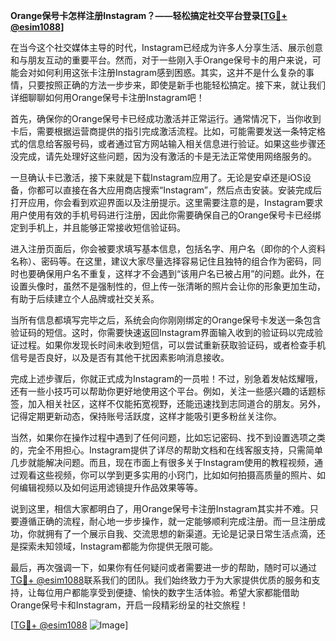 **Orange保号卡怎样注册Instagram？——轻松搞定社交平台登录[[TG💪+ @esim1088](https://t.me/s/esim1088)]**

在当今这个社交媒体主导的时代，Instagram已经成为许多人分享生活、展示创意和与朋友互动的重要平台。然而，对于一些刚入手Orange保号卡的用户来说，可能会对如何利用这张卡注册Instagram感到困惑。其实，这并不是什么复杂的事情，只要按照正确的方法一步步来，即使是新手也能轻松搞定。接下来，就让我们详细聊聊如何用Orange保号卡注册Instagram吧！

首先，确保你的Orange保号卡已经成功激活并正常运行。通常情况下，当你收到卡后，需要根据运营商提供的指引完成激活流程。比如，可能需要发送一条特定格式的信息给客服号码，或者通过官方网站输入相关信息进行验证。如果这些步骤还没完成，请先处理好这些问题，因为没有激活的卡是无法正常使用网络服务的。

一旦确认卡已激活，接下来就是下载Instagram应用了。无论是安卓还是iOS设备，你都可以直接在各大应用商店搜索“Instagram”，然后点击安装。安装完成后打开应用，你会看到欢迎界面以及注册提示。这里需要注意的是，Instagram要求用户使用有效的手机号码进行注册，因此你需要确保自己的Orange保号卡已经绑定到手机上，并且能够正常接收短信验证码。

进入注册页面后，你会被要求填写基本信息，包括名字、用户名（即你的个人资料名称）、密码等。在这里，建议大家尽量选择容易记住且独特的组合作为密码，同时也要确保用户名不重复，这样才不会遇到“该用户名已被占用”的问题。此外，在设置头像时，虽然不是强制性的，但上传一张清晰的照片会让你的形象更加生动，有助于后续建立个人品牌或社交关系。

当所有信息都填写完毕之后，系统会向你刚刚绑定的Orange保号卡发送一条包含验证码的短信。这时，你需要快速返回Instagram界面输入收到的验证码以完成验证过程。如果你发现长时间未收到短信，可以尝试重新获取验证码，或者检查手机信号是否良好，以及是否有其他干扰因素影响消息接收。

完成上述步骤后，你就正式成为Instagram的一员啦！不过，别急着发帖炫耀哦，还有一些小技巧可以帮助你更好地使用这个平台。例如，关注一些感兴趣的话题标签，加入相关社区，这样不仅能拓宽视野，还能迅速找到志同道合的朋友。另外，记得定期更新动态，保持账号活跃度，这样才能吸引更多粉丝关注你。

当然，如果你在操作过程中遇到了任何问题，比如忘记密码、找不到设置选项之类的，完全不用担心。Instagram提供了详尽的帮助文档和在线客服支持，只需简单几步就能解决问题。而且，现在市面上有很多关于Instagram使用的教程视频，通过观看这些视频，你可以学到更多实用的小窍门，比如如何拍摄高质量的照片、如何编辑视频以及如何运用滤镜提升作品效果等等。

说到这里，相信大家都明白了，用Orange保号卡注册Instagram其实并不难。只要遵循正确的流程，耐心地一步步操作，就一定能够顺利完成注册。而一旦注册成功，你就拥有了一个展示自我、交流思想的新渠道。无论是记录日常生活点滴，还是探索未知领域，Instagram都能为你提供无限可能。

最后，再次强调一下，如果你有任何疑问或者需要进一步的帮助，随时可以通过[TG💪+ @esim1088](https://t.me/s/esim1088)联系我们的团队。我们始终致力于为大家提供优质的服务和支持，让每位用户都能享受到便捷、愉快的数字生活体验。希望大家都能借助Orange保号卡和Instagram，开启一段精彩纷呈的社交旅程！

[[TG💪+ @esim1088](https://t.me/s/esim1088) ![Image](https://i.postimg.cc/4NQfJmqS/Snipaste-2025-05-13-00-14-12.png)]